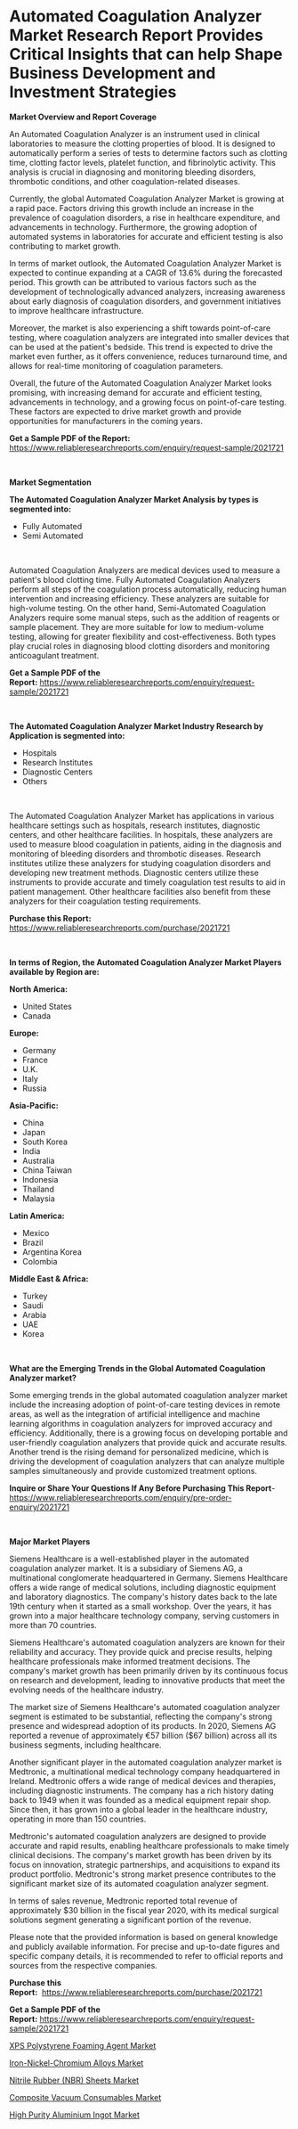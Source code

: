 <p><h1>Automated Coagulation Analyzer Market Research Report Provides Critical Insights that can help Shape Business Development and Investment Strategies</h1></p><p><strong>Market Overview and Report Coverage</strong></p>
<p><p>An Automated Coagulation Analyzer is an instrument used in clinical laboratories to measure the clotting properties of blood. It is designed to automatically perform a series of tests to determine factors such as clotting time, clotting factor levels, platelet function, and fibrinolytic activity. This analysis is crucial in diagnosing and monitoring bleeding disorders, thrombotic conditions, and other coagulation-related diseases.</p><p>Currently, the global Automated Coagulation Analyzer Market is growing at a rapid pace. Factors driving this growth include an increase in the prevalence of coagulation disorders, a rise in healthcare expenditure, and advancements in technology. Furthermore, the growing adoption of automated systems in laboratories for accurate and efficient testing is also contributing to market growth.</p><p>In terms of market outlook, the Automated Coagulation Analyzer Market is expected to continue expanding at a CAGR of 13.6% during the forecasted period. This growth can be attributed to various factors such as the development of technologically advanced analyzers, increasing awareness about early diagnosis of coagulation disorders, and government initiatives to improve healthcare infrastructure.</p><p>Moreover, the market is also experiencing a shift towards point-of-care testing, where coagulation analyzers are integrated into smaller devices that can be used at the patient's bedside. This trend is expected to drive the market even further, as it offers convenience, reduces turnaround time, and allows for real-time monitoring of coagulation parameters.</p><p>Overall, the future of the Automated Coagulation Analyzer Market looks promising, with increasing demand for accurate and efficient testing, advancements in technology, and a growing focus on point-of-care testing. These factors are expected to drive market growth and provide opportunities for manufacturers in the coming years.</p></p>
<p><strong>Get a Sample PDF of the Report:</strong> <a href="https://www.reliableresearchreports.com/enquiry/request-sample/2021721">https://www.reliableresearchreports.com/enquiry/request-sample/2021721</a></p>
<p>&nbsp;</p>
<p><strong>Market Segmentation</strong></p>
<p><strong>The Automated Coagulation Analyzer Market Analysis by types is segmented into:</strong></p>
<p><ul><li>Fully Automated</li><li>Semi Automated</li></ul></p>
<p>&nbsp;</p>
<p><p>Automated Coagulation Analyzers are medical devices used to measure a patient's blood clotting time. Fully Automated Coagulation Analyzers perform all steps of the coagulation process automatically, reducing human intervention and increasing efficiency. These analyzers are suitable for high-volume testing. On the other hand, Semi-Automated Coagulation Analyzers require some manual steps, such as the addition of reagents or sample placement. They are more suitable for low to medium-volume testing, allowing for greater flexibility and cost-effectiveness. Both types play crucial roles in diagnosing blood clotting disorders and monitoring anticoagulant treatment.</p></p>
<p><strong>Get a Sample PDF of the Report:</strong>&nbsp;<a href="https://www.reliableresearchreports.com/enquiry/request-sample/2021721">https://www.reliableresearchreports.com/enquiry/request-sample/2021721</a></p>
<p>&nbsp;</p>
<p><strong>The Automated Coagulation Analyzer Market Industry Research by Application is segmented into:</strong></p>
<p><ul><li>Hospitals</li><li>Research Institutes</li><li>Diagnostic Centers</li><li>Others</li></ul></p>
<p>&nbsp;</p>
<p><p>The Automated Coagulation Analyzer Market has applications in various healthcare settings such as hospitals, research institutes, diagnostic centers, and other healthcare facilities. In hospitals, these analyzers are used to measure blood coagulation in patients, aiding in the diagnosis and monitoring of bleeding disorders and thrombotic diseases. Research institutes utilize these analyzers for studying coagulation disorders and developing new treatment methods. Diagnostic centers utilize these instruments to provide accurate and timely coagulation test results to aid in patient management. Other healthcare facilities also benefit from these analyzers for their coagulation testing requirements.</p></p>
<p><strong>Purchase this Report:</strong>&nbsp; <a href="https://www.reliableresearchreports.com/purchase/2021721">https://www.reliableresearchreports.com/purchase/2021721</a></p>
<p>&nbsp;</p>
<p><strong>In terms of Region, the Automated Coagulation Analyzer Market Players available by Region are:</strong></p>
<p>
    <p> <strong> North America: </strong>
        <ul>
            <li>United States</li>
            <li>Canada</li>
        </ul>
        </p> 
    <p> <strong> Europe: </strong>
        <ul>
            <li>Germany</li>
            <li>France</li>
            <li>U.K.</li>
            <li>Italy</li>
            <li>Russia</li>
        </ul>
        </p> 
    <p> <strong> Asia-Pacific: </strong>
        <ul>
            <li>China</li>
            <li>Japan</li>
            <li>South Korea</li>
            <li>India</li>
            <li>Australia</li>
            <li>China Taiwan</li>
            <li>Indonesia</li>
            <li>Thailand</li>
            <li>Malaysia</li>
        </ul>
        </p> 
    <p> <strong> Latin America: </strong>
        <ul>
            <li>Mexico</li>
            <li>Brazil</li>
            <li>Argentina Korea</li>
            <li>Colombia</li>
        </ul>
        </p> 
    <p> <strong> Middle East & Africa: </strong>
        <ul>
            <li>Turkey</li>
            <li>Saudi</li>
            <li>Arabia</li>
            <li>UAE</li>
            <li>Korea</li>
        </ul>
    </p>
    </p>
<p>&nbsp;</p>
<p><strong>What are the Emerging Trends in the Global Automated Coagulation Analyzer market?</strong></p>
<p><p>Some emerging trends in the global automated coagulation analyzer market include the increasing adoption of point-of-care testing devices in remote areas, as well as the integration of artificial intelligence and machine learning algorithms in coagulation analyzers for improved accuracy and efficiency. Additionally, there is a growing focus on developing portable and user-friendly coagulation analyzers that provide quick and accurate results. Another trend is the rising demand for personalized medicine, which is driving the development of coagulation analyzers that can analyze multiple samples simultaneously and provide customized treatment options.</p></p>
<p><strong>Inquire or Share Your Questions If Any Before Purchasing This Report</strong>- <a href="https://www.reliableresearchreports.com/enquiry/pre-order-enquiry/2021721">https://www.reliableresearchreports.com/enquiry/pre-order-enquiry/2021721</a></p>
<p>&nbsp;</p>
<p><strong>Major Market Players</strong></p>
<p><p>Siemens Healthcare is a well-established player in the automated coagulation analyzer market. It is a subsidiary of Siemens AG, a multinational conglomerate headquartered in Germany. Siemens Healthcare offers a wide range of medical solutions, including diagnostic equipment and laboratory diagnostics. The company's history dates back to the late 19th century when it started as a small workshop. Over the years, it has grown into a major healthcare technology company, serving customers in more than 70 countries.</p><p>Siemens Healthcare's automated coagulation analyzers are known for their reliability and accuracy. They provide quick and precise results, helping healthcare professionals make informed treatment decisions. The company's market growth has been primarily driven by its continuous focus on research and development, leading to innovative products that meet the evolving needs of the healthcare industry.</p><p>The market size of Siemens Healthcare's automated coagulation analyzer segment is estimated to be substantial, reflecting the company's strong presence and widespread adoption of its products. In 2020, Siemens AG reported a revenue of approximately €57 billion ($67 billion) across all its business segments, including healthcare.</p><p>Another significant player in the automated coagulation analyzer market is Medtronic, a multinational medical technology company headquartered in Ireland. Medtronic offers a wide range of medical devices and therapies, including diagnostic instruments. The company has a rich history dating back to 1949 when it was founded as a medical equipment repair shop. Since then, it has grown into a global leader in the healthcare industry, operating in more than 150 countries.</p><p>Medtronic's automated coagulation analyzers are designed to provide accurate and rapid results, enabling healthcare professionals to make timely clinical decisions. The company's market growth has been driven by its focus on innovation, strategic partnerships, and acquisitions to expand its product portfolio. Medtronic's strong market presence contributes to the significant market size of its automated coagulation analyzer segment.</p><p>In terms of sales revenue, Medtronic reported total revenue of approximately $30 billion in the fiscal year 2020, with its medical surgical solutions segment generating a significant portion of the revenue.</p><p>Please note that the provided information is based on general knowledge and publicly available information. For precise and up-to-date figures and specific company details, it is recommended to refer to official reports and sources from the respective companies.</p></p>
<p><strong>Purchase this Report:</strong>&nbsp;&nbsp;<a href="https://www.reliableresearchreports.com/purchase/2021721">https://www.reliableresearchreports.com/purchase/2021721</a></p>
<p></p>
<p><strong>Get a Sample PDF of the Report:</strong>&nbsp;<a href="https://www.reliableresearchreports.com/enquiry/request-sample/2021721">https://www.reliableresearchreports.com/enquiry/request-sample/2021721</a></p>
<p><p><a href="https://github.com/aasishrp01/Market-Research-Report-List-1/blob/main/xps-polystyrene-foaming-agent-market.md">XPS Polystyrene Foaming Agent Market</a></p><p><a href="https://medium.com/@williambatz97/iron-nickel-chromium-alloys-market-focuses-on-market-share-size-and-projected-forecast-till-2030-71853895ee74">Iron-Nickel-Chromium Alloys Market</a></p><p><a href="https://medium.com/@nettieboyle84/nitrile-rubber-nbr-sheets-market-analysis-its-cagr-market-segmentation-and-global-industry-a256d17f9b44">Nitrile Rubber (NBR) Sheets Market</a></p><p><a href="https://medium.com/@helenablick2023/composite-vacuum-consumables-market-size-and-market-trends-complete-industry-overview-2023-to-802544144e7c">Composite Vacuum Consumables Market</a></p><p><a href="https://github.com/rahu1506/Market-Research-Report-List-1/blob/main/high-purity-aluminium-ingot-market.md">High Purity Aluminium Ingot Market</a></p></p>